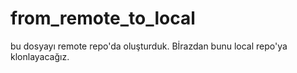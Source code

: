 # from_remote_to_local
bu dosyayı remote repo'da oluşturduk. Bİrazdan bunu local repo'ya klonlayacağız.
